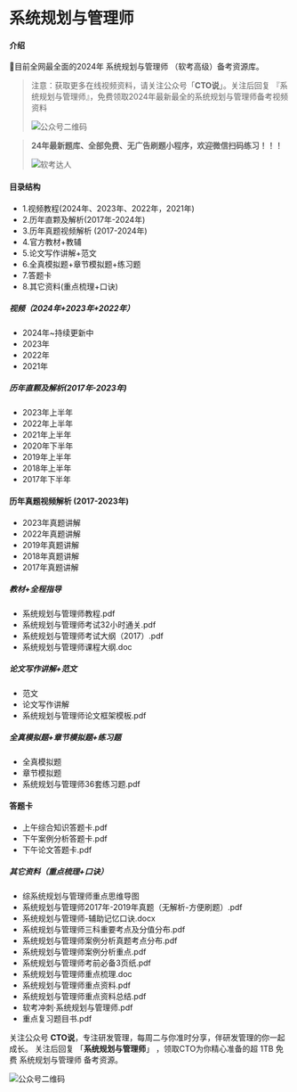 # 系统规划与管理师

#### 介绍
💯目前全网最全面的2024年 系统规划与管理师 （软考高级）备考资源库。

> 注意：获取更多在线视频资料，请关注公众号「**CTO说**」。关注后回复  『系统规划与管理师』，免费领取2024年最新最全的系统规划与管理师备考视频资料
>
> ![公众号二维码](https://chaidingoss.oss-cn-hangzhou.aliyuncs.com/qrcode.jpg)

> **24年最新题库、全部免费、无广告刷题小程序，欢迎微信扫码练习！！！**
>
> ![软考达人](https://chaidingoss.oss-cn-hangzhou.aliyuncs.com/ruankao/share/%E7%B3%BB%E7%BB%9F%E8%A7%84%E5%88%92%E4%B8%8E%E7%AE%A1%E7%90%86%E5%B8%88-github.png?x-oss-process=image/resize,w_258,h_258,limit_0)

#### 目录结构
 - 1.视频教程(2024年、2023年、2022年，2021年)
 - 2.历年直颗及解析(2017年-2024年)
 - 3.历年真题视频解析 (2017-2024年)
 - 4.官方教材+教辅
 - 5.论文写作讲解+范文
 - 6.全真模拟题+章节模拟题+练习题
 - 7.答题卡
 - 8.其它资料(重点梳理+口诀)

##### 视频（2024年+2023年+2022年）
 - 2024年~持续更新中
 - 2023年
 - 2022年
 - 2021年

##### 历年直颗及解析(2017年-2023年)
 - 2023年上半年
 - 2022年上半年
 - 2021年上半年
 - 2020年下半年
 - 2019年上半年
 - 2018年上半年
 - 2017年下半年
   
#### 历年真题视频解析 (2017-2023年)
 - 2023年真题讲解
 - 2022年真题讲解
 - 2019年真题讲解
 - 2018年真题讲解
 - 2017年真题讲解

##### 教材+全程指导
 - 系统规划与管理师教程.pdf
 - 系统规划与管理师考试32小时通关.pdf
 - 系统规划与管理师考试大纲（2017）.pdf
 - 系统规划与管理师课程大纲.doc
 
##### 论文写作讲解+范文
 - 范文
 - 论文写作讲解
 - 系统规划与管理师论文框架模板.pdf
 
##### 全真模拟题+章节模拟题+练习题
 - 全真模拟题
 - 章节模拟题
 - 系统规划与管理师36套练习题.pdf
 
#### 答题卡
 - 上午综合知识答题卡.pdf
 - 下午案例分析答题卡.pdf
 - 下午论文答题卡.pdf

##### 其它资料（重点梳理+口诀）
 - 综系统规划与管理师重点思维导图
 - 系统规划与管理师2017年-2019年真题（无解析-方便刷题）.pdf
 - 系统规划与管理师-辅助记忆口诀.docx
 - 系统规划与管理师三科重要考点及分值分布.pdf
 - 系统规划与管理师案例分析真题考点分布.pdf
 - 系统规划与管理师案例分析重点.pdf
 - 系统规划与管理师考前必备3页纸.pdf
 - 系统规划与管理师重点梳理.doc
 - 系统规划与管理师重点资料.pdf
 - 系统规划与管理师重点资料总结.pdf
 - 软考冲刺·系统规划与管理师.pdf
 - 重点复习题目书.pdf
 


关注公众号 **CTO说**，专注研发管理，每周二与你准时分享，伴研发管理的你一起成长。
关注后回复 「**系统规划与管理师**」 ，领取CTO为你精心准备的超 1TB 免费 系统规划与管理师 备考资源。


![公众号二维码](https://chaidingoss.oss-cn-hangzhou.aliyuncs.com/qrcode.jpg)
